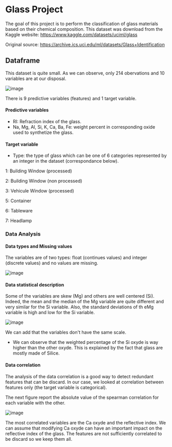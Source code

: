 # Glass Project

The goal of this project is to perform the classification of glass materials based on their chemical composition.
This dataset was download from the Kaggle website: https://www.kaggle.com/datasets/uciml/glass

Original source: https://archive.ics.uci.edu/ml/datasets/Glass+Identification


## Dataframe

This dataset is quite small. As we can observe, only 214 obervations and 10 variables are at our disposal. 

![image](https://user-images.githubusercontent.com/67120829/184669689-7d85f644-1745-4d5c-a40a-471f3e11b274.png)

There is 9 predictive variables (features) and 1 target variable. 
#### Predictive variables
- RI: Refraction index of the glass.
- Na, Mg, Al, Si, K, Ca, Ba, Fe: weight percent in corresponding oxide used to synthetize the glass.

#### Target variable
- Type: the type of glass which can be one of 6 categories represented by an integer in the dataset (correspondance below).
 
1: Building Window (processed)

2: Building Window (non processed)

3: Vehicule Window (processed)

5: Container

6: Tableware

7: Headlamp


### Data Analysis

#### Data types and Missing values

The variables are of two types: float (continues values) and integer (discrete values) and no values are missing.

![image](https://user-images.githubusercontent.com/67120829/184670449-f169c954-bd4a-431a-8ba2-9b4749a070f1.png)

#### Data statistical description

Some of the variables are skew (Mg) and others are well centered (Si). Indeed, the mean and the median of the Mg variable are quite different and very similar for the Si variable. Also, the standard deviations of th eMg variable is high and low for the Si variable.

![image](https://user-images.githubusercontent.com/67120829/184683064-4d68f7ec-eacd-43d2-beb2-c3fb63dca428.png)

We can add that the variables don't have the same scale.

- We can observe that the weighted percentage of the Si oxyde is way higher than the other oxyde. This is explained by the fact that glass are mostly made of Silice.

#### Data correlation

The analysis of the data correlation is a good way to detect redundant features that can be discard. In our case, we looked at correlation between features only (the target variable is categorical).

The next figure report the absolute value of the spearman correlation for each variable with the other.

![image](https://user-images.githubusercontent.com/67120829/184677530-9fae211e-33d0-41a4-b281-e19dc7d3d897.png)

The most correlated variables are the Ca oxyde and the reflective index. We can assume that modifying Ca oxyde can have an important impact on the reflective index of the glass.
The features are not sufficiently correlated to be discard so we keep them all.








